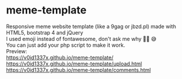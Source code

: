 # meme-template
Responsive meme website template (like a 9gag or jbzd.pl) made with HTML5, bootstrap 4 and jQuery <br>
I used emoji instead of fontawesome, don't ask me why 🤷‍♀️ 😅<br>
You can just add your php script to make it work. <br>
Preview:<br>
https://v0id1337x.github.io/meme-template/
<br>
https://v0id1337x.github.io/meme-template/upload.html
<br>
https://v0id1337x.github.io/meme-template/comments.html
